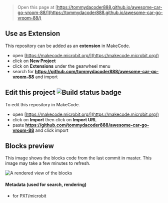 
> Open this page at [https://tommydacoder888.github.io/awesome-car-go-vroom-88/](https://tommydacoder888.github.io/awesome-car-go-vroom-88/)

## Use as Extension

This repository can be added as an **extension** in MakeCode.

* open [https://makecode.microbit.org/](https://makecode.microbit.org/)
* click on **New Project**
* click on **Extensions** under the gearwheel menu
* search for **https://github.com/tommydacoder888/awesome-car-go-vroom-88** and import

## Edit this project ![Build status badge](https://github.com/tommydacoder888/awesome-car-go-vroom-88/workflows/MakeCode/badge.svg)

To edit this repository in MakeCode.

* open [https://makecode.microbit.org/](https://makecode.microbit.org/)
* click on **Import** then click on **Import URL**
* paste **https://github.com/tommydacoder888/awesome-car-go-vroom-88** and click import

## Blocks preview

This image shows the blocks code from the last commit in master.
This image may take a few minutes to refresh.

![A rendered view of the blocks](https://github.com/tommydacoder888/awesome-car-go-vroom-88/raw/master/.github/makecode/blocks.png)

#### Metadata (used for search, rendering)

* for PXT/microbit
<script src="https://makecode.com/gh-pages-embed.js"></script><script>makeCodeRender("{{ site.makecode.home_url }}", "{{ site.github.owner_name }}/{{ site.github.repository_name }}");</script>
